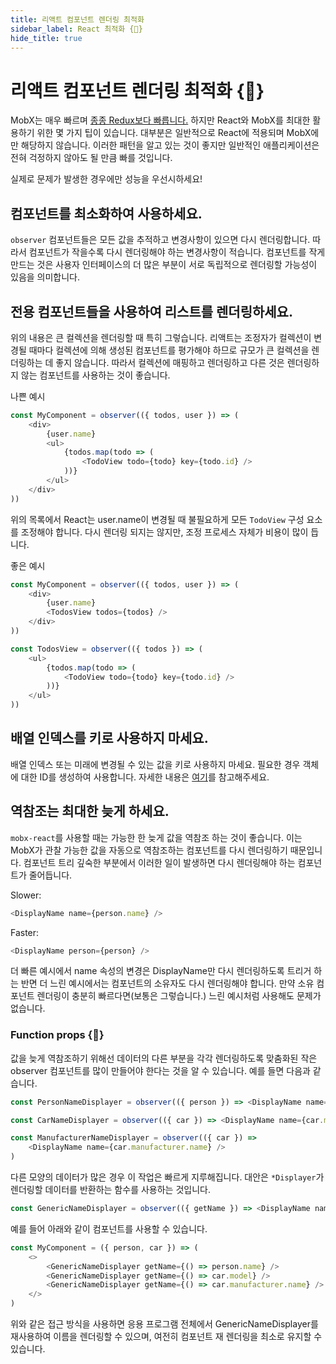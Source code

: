 ```yaml
---
title: 리액트 컴포넌트 렌더링 최적화
sidebar_label: React 최적화 {🚀}
hide_title: true
---
```


<script async type="text/javascript" src="//cdn.carbonads.com/carbon.js?serve=CEBD4KQ7&placement=mobxjsorg" id="_carbonads_js"></script>

# 리액트 컴포넌트 렌더링 최적화 {🚀}

MobX는 매우 빠르며 [종종 Redux보다 빠릅니다.](https://twitter.com/mweststrate/status/718444275239882753) 하지만 React와 MobX를 최대한 활용하기 위한 몇 가지 팁이 있습니다. 대부분은 일반적으로 React에 적용되며 MobX에만 해당하지 않습니다.
이러한 패턴을 알고 있는 것이 좋지만 일반적인 애플리케이션은 전혀 걱정하지 않아도 될 만큼 빠를 것입니다.

실제로 문제가 발생한 경우에만 성능을 우선시하세요!

## 컴포넌트를 최소화하여 사용하세요.

`observer` 컴포넌트들은 모든 값을 추적하고 변경사항이 있으면 다시 렌더링합니다.
따라서 컴포넌트가 작을수록 다시 렌더링해야 하는 변경사항이 적습니다. 컴포넌트를 작게 만드는 것은 사용자 인터페이스의 더 많은 부분이 서로 독립적으로 렌더링할 가능성이 있음을 의미합니다.

## 전용 컴포넌트들을 사용하여 리스트를 렌더링하세요.

위의 내용은 큰 컬렉션을 렌더링할 때 특히 그렇습니다.
리액트는 조정자가 컬렉션이 변경될 때마다 컬렉션에 의해 생성된 컴포넌트를 평가해야 하므로 규모가 큰 컬렉션을 렌더링하는 데 좋지 않습니다.
따라서 컬렉션에 매핑하고 렌더링하고 다른 것은 렌더링하지 않는 컴포넌트를 사용하는 것이 좋습니다.

나쁜 예시

```javascript
const MyComponent = observer(({ todos, user }) => (
    <div>
        {user.name}
        <ul>
            {todos.map(todo => (
                <TodoView todo={todo} key={todo.id} />
            ))}
        </ul>
    </div>
))
```
위의 목록에서 React는 user.name이 변경될 때 불필요하게 모든 `TodoView` 구성 요소를 조정해야 합니다. 다시 렌더링 되지는 않지만, 조정 프로세스 자체가 비용이 많이 듭니다.

좋은 예시

```javascript
const MyComponent = observer(({ todos, user }) => (
    <div>
        {user.name}
        <TodosView todos={todos} />
    </div>
))

const TodosView = observer(({ todos }) => (
    <ul>
        {todos.map(todo => (
            <TodoView todo={todo} key={todo.id} />
        ))}
    </ul>
))
```

## 배열 인덱스를 키로 사용하지 마세요.

배열 인덱스 또는 미래에 변경될 수 있는 값을 키로 사용하지 마세요. 필요한 경우 객체에 대한 ID를 생성하여 사용합니다.
자세한 내용은 [여기](https://medium.com/@robinpokorny/index-as-a-key-is-an-anti-pattern-e0349aece318)를 참고해주세요.

## 역참조는 최대한 늦게 하세요.

`mobx-react`를 사용할 때는 가능한 한 늦게 값을 역참조 하는 것이 좋습니다.
이는 MobX가 관찰 가능한 값을 자동으로 역참조하는 컴포넌트를 다시 렌더링하기 때문입니다. 
컴포넌트 트리 깊숙한 부분에서 이러한 일이 발생하면 다시 렌더링해야 하는 컴포넌트가 줄어듭니다.

Slower:

```javascript
<DisplayName name={person.name} />
```

Faster:

```javascript
<DisplayName person={person} />
```

더 빠른 예시에서 name 속성의 변경은 DisplayName만 다시 렌더링하도록 트리거 하는 반면 더 느린 예시에서는 컴포넌트의 소유자도 다시 렌더링해야 합니다. 만약 소유 컴포넌트 렌더링이 충분히 빠르다면(보통은 그렇습니다.) 느린 예시처럼 사용해도 문제가 없습니다.

### Function props {🚀}

값을 늦게 역참조하기 위해선 데이터의 다른 부분을 각각 렌더링하도록 맞춤화된 작은 observer 컴포넌트를 많이 만들어야 한다는 것을 알 수 있습니다. 예를 들면 다음과 같습니다.

```javascript
const PersonNameDisplayer = observer(({ person }) => <DisplayName name={person.name} />)

const CarNameDisplayer = observer(({ car }) => <DisplayName name={car.model} />)

const ManufacturerNameDisplayer = observer(({ car }) => 
    <DisplayName name={car.manufacturer.name} />
)
```

다른 모양의 데이터가 많은 경우 이 작업은 빠르게 지루해집니다. 대안은 `*Displayer`가 렌더링할 데이터를 반환하는 함수를 사용하는 것입니다.

```javascript
const GenericNameDisplayer = observer(({ getName }) => <DisplayName name={getName()} />)
```

예를 들어 아래와 같이 컴포넌트를 사용할 수 있습니다.

```javascript
const MyComponent = ({ person, car }) => (
    <>
        <GenericNameDisplayer getName={() => person.name} />
        <GenericNameDisplayer getName={() => car.model} />
        <GenericNameDisplayer getName={() => car.manufacturer.name} />
    </>
)
```

위와 같은 접근 방식을 사용하면 응용 프로그램 전체에서 GenericNameDisplayer를 재사용하여 이름을 렌더링할 수 있으며, 여전히 컴포넌트 재 렌더링을 최소로 유지할 수 있습니다.

